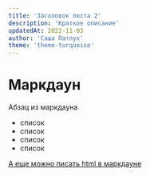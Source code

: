 ```yaml
---
title: 'Заголовок поста 2'
description: 'Краткое описание'
updatedAt: 2022-11-03
author: 'Саша Патлух'
theme: 'theme-turquoise'
---
```


# Маркдаун

Абзац из маркдауна

- список
- список
- список
- список

<a href="https://imhr.top" target="_blank">А еще можно писать html в маркдауне</a>
